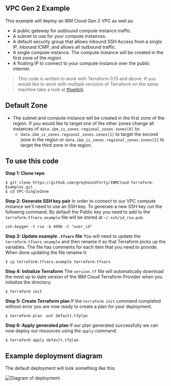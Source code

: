 ## VPC Gen 2 Example
This example will deploy an IBM Cloud Gen 2 VPC as well as:
 - A public gateway for outbound compute instance traffic.
 - A subnet to use for your compute instances. 
 - A default security group that allows inbound SSH Access from a single IP, inbound ICMP, and allows all outbound traffic. 
 - A single compute instance. The compute instance will be created in the first zone of the region.
 - A floating IP to connect to your compute instance over the public internet.

> This code is written to work with Terraform 0.13 and above. If you would like to work with multiple versions of Terraform on the same machine take a look at [tfswitch](https://github.com/warrensbox/terraform-switcher). 

## Default Zone
 - The subnet and compute instance will be created in the first zone of the region. If you would like to target one of the other zones change all instances of `data.ibm_is_zones.regional_zones.zones[0]` to:
    - `data.ibm_is_zones.regional_zones.zones[1]` to target the second zone in the region or `data.ibm_is_zones.regional_zones.zones[2]` to target the third zone in the region. 

## To use this code
**Step 1: Clone repo**

```shell
$ git clone https://github.com/greyhoundforty/IBMCloud-Terraform-Examples.git
$ cd VPC-SingleZone
```

**Step 2: Generate SSH key pair**
In order to connect to our VPC compute instance we'll need to use an SSH key. To generate a new SSH key run the following command. By default the Public key you need to add to the `terraform.tfvars.example` file will be stored at `~/.ssh/id_rsa.pub`. 

```shell
ssh-keygen -t rsa -b 4096 -C "user_id"
```

**Step 3: Update example `.tfvars` file**
You will need to update the `terraform.tfvars.example` and then rename it so that Terraform picks up the variables. The file has comments for each item that you need to provide. When done updating the file rename it:

```shell
$ cp terraform.tfvars.example terraform.tfvars
```

**Step 4: Initialize Terraform**
The `version.tf` file will automatically download the most up to date version of the IBM Cloud Terraform Provider when you initialize the directory.

```shell
$ terraform init
```

**Step 5: Create Terraform plan**
If the `terraform init` command completed without error you are now ready to create a plan for your deployment.

```shell
$ terraform plan -out default.tfplan 
```

**Step 6: Apply generated plan**
If our plan generated successfully we can now deploy our resources using the `apply` command.

```shell
$ terraform apply default.tfplan
```

## Example deployment diagram
The default deployment will look something like this:

![Diagram of deployment](vpc-gen2-example.png)
